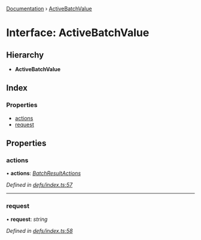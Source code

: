[Documentation](../README.md) › [ActiveBatchValue](activebatchvalue.md)

# Interface: ActiveBatchValue

## Hierarchy

* **ActiveBatchValue**

## Index

### Properties

* [actions](activebatchvalue.md#actions)
* [request](activebatchvalue.md#request)

## Properties

###  actions

• **actions**: *[BatchResultActions](batchresultactions.md)*

*Defined in [defs/index.ts:57](https://github.com/badbatch/graphql-box/blob/7c0d2fe/packages/fetch-manager/src/defs/index.ts#L57)*

___

###  request

• **request**: *string*

*Defined in [defs/index.ts:58](https://github.com/badbatch/graphql-box/blob/7c0d2fe/packages/fetch-manager/src/defs/index.ts#L58)*
